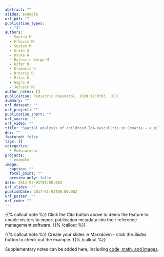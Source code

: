 ```yaml
---
abstract: ""
slides: example
url_pdf: ""
publication_types:
  - "1"
authors:
  - Sapina M
  - Frkovic M
  - Sestan M
  - Srsen S
  - Ovuka A
  - Batnozic Varga M
  - Kifer N
  - Kramaric K
  - Brdaric D
  - Milas K
  - Gagro A
  - Jelusic M.
author_notes: []
publication: Pediatric Rheumatol. 2020;18:P303. (CC)
summary: ""
url_dataset: ""
url_project: ""
publication_short: ""
url_source: ""
url_video: ""
title: "Spatial analysis of childhood IgA-vasculitis in Croatia – a pilot study. "
doi: ""
featured: false
tags: []
categories:
  - Međunarodni
projects:
  - example
image:
  caption: ""
  focal_point: ""
  preview_only: false
date: 2013-07-01T00:00:00Z
url_slides: ""
publishDate: 2017-01-01T00:00:00Z
url_poster: ""
url_code: ""
---
```


{{% callout note %}}
Click the *Cite* button above to demo the feature to enable visitors to import publication metadata into their reference management software.
{{% /callout %}}

{{% callout note %}}
Create your slides in Markdown - click the *Slides* button to check out the example.
{{% /callout %}}

Supplementary notes can be added here, including [code, math, and images](https://wowchemy.com/docs/writing-markdown-latex/).
